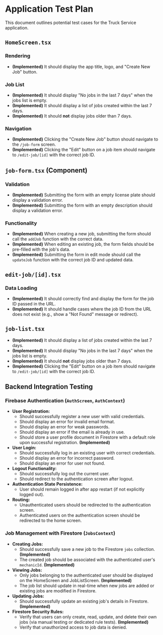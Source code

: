 # Application Test Plan

This document outlines potential test cases for the Truck Service application.

## `HomeScreen.tsx`

### Rendering
- **(Implemented)** It should display the app title, logo, and "Create New Job" button.

### Job List
- **(Implemented)** It should display "No jobs in the last 7 days" when the jobs list is empty.
- **(Implemented)** It should display a list of jobs created within the last 7 days.
- **(Implemented)** It should **not** display jobs older than 7 days.

### Navigation
- **(Implemented)** Clicking the "Create New Job" button should navigate to the `/job-form` screen.
- **(Implemented)** Clicking the "Edit" button on a job item should navigate to `/edit-job/[id]` with the correct job ID.

## `job-form.tsx` (Component)

### Validation
- **(Implemented)** Submitting the form with an empty license plate should display a validation error.
- **(Implemented)** Submitting the form with an empty description should display a validation error.

### Functionality
- **(Implemented)** When creating a new job, submitting the form should call the `addJob` function with the correct data.
- **(Implemented)** When editing an existing job, the form fields should be pre-filled with the job's data.
- **(Implemented)** Submitting the form in edit mode should call the `updateJob` function with the correct job ID and updated data.

## `edit-job/[id].tsx`

### Data Loading
- **(Implemented)** It should correctly find and display the form for the job ID passed in the URL.
- **(Implemented)** It should handle cases where the job ID from the URL does not exist (e.g., show a "Not Found" message or redirect).

## `job-list.tsx`

- **(Implemented)** It should display a list of jobs created within the last 7 days.
- **(Implemented)** It should display "No jobs in the last 7 days" when the jobs list is empty.
- **(Implemented)** It should **not** display jobs older than 7 days.
- **(Implemented)** Clicking the "Edit" button on a job item should navigate to `/edit-job/[id]` with the correct job ID.

## Backend Integration Testing

### Firebase Authentication (`AuthScreen`, `AuthContext`)
- **User Registration:**
  - Should successfully register a new user with valid credentials.
  - Should display an error for invalid email format.
  - Should display an error for weak passwords.
  - Should display an error if the email is already in use.
  - Should store a user profile document in Firestore with a default role upon successful registration. **(Implemented)**
- **User Login:**
  - Should successfully log in an existing user with correct credentials.
  - Should display an error for incorrect password.
  - Should display an error for user not found.
- **Logout Functionality:**
  - Should successfully log out the current user.
  - Should redirect to the authentication screen after logout.
- **Authentication State Persistence:**
  - User should remain logged in after app restart (if not explicitly logged out).
- **Routing:**
  - Unauthenticated users should be redirected to the authentication screen.
  - Authenticated users on the authentication screen should be redirected to the home screen.

### Job Management with Firestore (`JobsContext`)
- **Creating Jobs:**
  - Should successfully save a new job to the Firestore `jobs` collection. **(Implemented)**
  - The created job should be associated with the authenticated user's `mechanicId`. **(Implemented)**
- **Viewing Jobs:**
  - Only jobs belonging to the authenticated user should be displayed on the HomeScreen and JobListScreen. **(Implemented)**
  - The job list should update in real-time when new jobs are added or existing jobs are modified in Firestore.
- **Updating Jobs:**
  - Should successfully update an existing job's details in Firestore. **(Implemented)**
- **Firestore Security Rules:**
  - Verify that users can only create, read, update, and delete their own jobs (via manual testing or dedicated rule tests). **(Implemented)**
  - Verify that unauthorized access to job data is denied.

